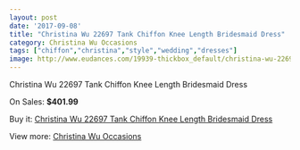 ```yaml
---
layout: post
date: '2017-09-08'
title: "Christina Wu 22697 Tank Chiffon Knee Length Bridesmaid Dress"
category: Christina Wu Occasions
tags: ["chiffon","christina","style","wedding","dresses"]
image: http://www.eudances.com/19939-thickbox_default/christina-wu-22697-tank-chiffon-knee-length-bridesmaid-dress.jpg
---
```

Christina Wu 22697 Tank Chiffon Knee Length Bridesmaid Dress

On Sales: **$401.99**
<a href="https://www.eudances.com/en/christina-wu-occasions/5959-christina-wu-22697-tank-chiffon-knee-length-bridesmaid-dress.html"><amp-img layout="responsive" width="600" height="600" src="//www.eudances.com/19939-thickbox_default/christina-wu-22697-tank-chiffon-knee-length-bridesmaid-dress.jpg" alt="Christina Wu 22697 Tank Chiffon Knee Length Bridesmaid Dress 0" /></a>
<a href="https://www.eudances.com/en/christina-wu-occasions/5959-christina-wu-22697-tank-chiffon-knee-length-bridesmaid-dress.html"><amp-img layout="responsive" width="600" height="600" src="//www.eudances.com/19940-thickbox_default/christina-wu-22697-tank-chiffon-knee-length-bridesmaid-dress.jpg" alt="Christina Wu 22697 Tank Chiffon Knee Length Bridesmaid Dress 1" /></a>

Buy it: [Christina Wu 22697 Tank Chiffon Knee Length Bridesmaid Dress](https://www.eudances.com/en/christina-wu-occasions/5959-christina-wu-22697-tank-chiffon-knee-length-bridesmaid-dress.html "Christina Wu 22697 Tank Chiffon Knee Length Bridesmaid Dress")

View more: [Christina Wu Occasions](https://www.eudances.com/en/59-christina-wu-occasions "Christina Wu Occasions")